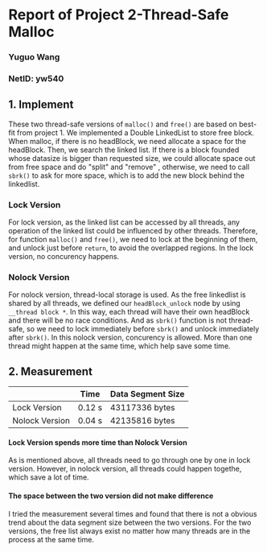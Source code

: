 # Report of Project 2-Thread-Safe Malloc 

### Yuguo Wang  
### NetID: yw540



## 1. Implement

These two thread-safe versions of `malloc()` and `free()` are based on best-fit from project 1. We implemented a Double LinkedList to store free block. When malloc, if there is no headBlock, we need allocate a space for the headBlock. Then, we search the linked list. If there is a block founded whose datasize is bigger than requested size, we could allocate space out from free space and do "split" and "remove" , otherwise, we need to call `sbrk()` to ask for more space, which is to add the new block behind the linkedlist.

### Lock Version

For lock version, as the linked list can be accessed by all threads, any operation of the linked list could be influenced by other threads. Therefore, for function `malloc()` and `free()`, we need to lock at the beginning of them, and unlock just before `return`, to avoid the overlapped regions. In the lock version, no concurency happens.


### Nolock Version

For nolock version, thread-local storage is used. As the free linkedlist is shared by all threads, we defined our `headBlock_unlock` node by using `__thread block *`. In this way, each thread will have their own headBlock and there will be no race conditions. And as `sbrk()` function is not thread-safe, so we need to lock immediately before `sbrk()` and unlock immediately after `sbrk()`. In this nolock version, concurency is allowed. More than one thread might happen at the same time, which help save some time.



## 2. Measurement

|                | Time   | Data Segment Size |
| -------------- | ------ | ----------------- |
| Lock Version   | 0.12 s | 43117336 bytes    |
| Nolock Version | 0.04 s | 42135816 bytes    |

#### Lock Version spends more time than Nolock Version

As is mentioned above, all threads need to go through one by one in lock version. However, in nolock version, all threads could happen togethe, which save a lot of time.

#### The space between the two version did not make difference

I tried the measurement several times and found that there is not a obvious trend about the data segment size between the two versions. For the two versions, the free list always exist no matter how many threads are in the process at the same time.
